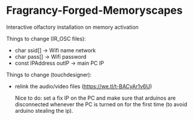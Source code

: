 # Fragrancy-Forged-Memoryscapes
Interactive olfactory installation on memory activation

Things to change (IR_OSC files):
- char ssid[] -> Wifi name network
- char pass[] -> Wifi password
- const IPAddress outIP -> main PC IP

Things to change (touchdesigner):
- relink the audio/video files (https://we.tl/t-BACyAr1v6U)

  Nice to do: set a fix IP on the PC and make sure that arduinos are disconnected whenever the PC is turned on for the first time (to avoid arduino stealing the ip).

